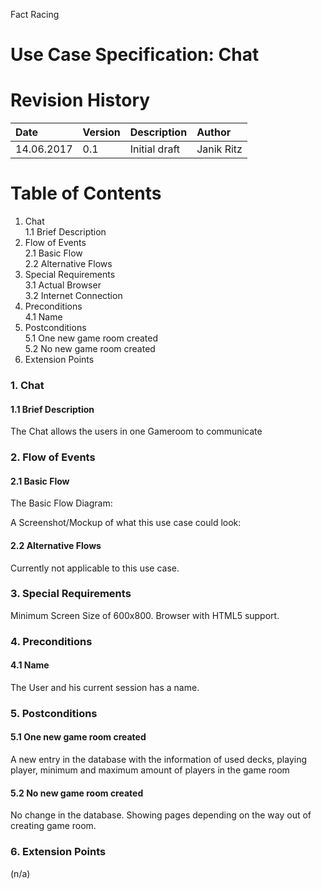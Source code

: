 Fact Racing

# Use Case Specification: Chat

# Revision History

| Date       | Version | Description   | Author     |
|:-----------|:--------|:--------------|:-----------|
| 14.06.2017 | 0.1     | Initial draft | Janik Ritz |

# Table of Contents

1. Chat  
    1.1 Brief Description
2. Flow of Events  
    2.1 Basic Flow  
    2.2 Alternative Flows
3. Special Requirements  
    3.1 Actual Browser  
    3.2 Internet Connection
4. Preconditions  
    4.1 Name
5. Postconditions  
    5.1 One new game room created  
    5.2 No new game room created
6. Extension Points


### 1.  Chat

#### 1.1 Brief Description

The Chat allows the users in one Gameroom to communicate

### 2. Flow of Events

#### 2.1 Basic Flow

The Basic Flow Diagram:

A Screenshot/Mockup of what this use case could look:


#### 2.2 Alternative Flows

Currently not applicable to this use case.


### 3. Special Requirements

Minimum Screen Size of 600x800.
Browser with HTML5 support.


### 4. Preconditions

#### 4.1 Name

The User and his current session has a name.


### 5.  Postconditions

#### 5.1 One new game room created

A new entry in the database with the information of used decks, playing player, minimum and maximum amount of players in the game room

#### 5.2 No new game room created

No change in the database. Showing pages depending on the way out of creating game room.


### 6. Extension Points

(n/a)
